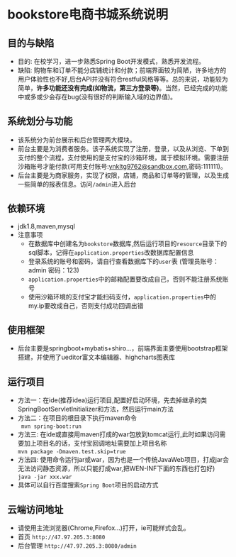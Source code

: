 # bookstore电商书城系统说明
## 目的与缺陷
  - 目的: 在校学习，进一步熟悉Spring Boot开发模式，熟悉开发流程。
  - 缺陷: 购物车和订单不能分店铺统计和付款；前端界面较为简陋，许多地方的用户体验性也不好,后台API并没有符合restful风格等等。总的来说，功能较为简单，**许多功能还没有完成(如物流，第三方登录等)**。当然，已经完成的功能中或多或少会存在bug(没有很好的判断输入域的边界值)。
## 系统划分与功能
  - 该系统分为前台展示和后台管理两大模块。  
  - 前台主要是为消费者服务。该子系统实现了注册，登录，以及从浏览、下单到支付的整个流程，支付使用的是支付宝的沙箱环境，属于模拟环境。需要注册沙箱账号才能付款(可用支付账号:ynkltg9762@sandbox.com,密码:111111)。  
  - 后台主要是为商家服务，实现了权限，店铺，商品和订单等的管理，以及生成一些简单的报表信息。访问`/admin`进入后台    
## 依赖环境
  - jdk1.8,maven,mysql
  - 注意事项
    - 在数据库中创建名为`bookstore`数据库,然后运行项目的`resource`目录下的sql脚本，记得在`application.properties`改数据库配置信息
    - 登录系统的账号和密码，请自行查看数据库下的`user`表 (管理员账号：admin 密码：123)
    - `application.properties`中的邮箱配置要改成自己，否则不能注册系统账号
    -  使用沙箱环境的支付宝才能扫码支付，`application.properties`中的my.ip要改成自己，否则支付成功回调出错
## 使用框架
  - 后台主要是springboot+mybatis+shiro...，前端界面主要使用bootstrap框架搭建，并使用了ueditor富文本编辑器、highcharts图表库  
## 运行项目
  - 方法一：在ide(推荐idea)运行项目,配置好启动环境，先去掉继承的类SpringBootServletInitializer和方法，然后运行main方法
  - 方法二：在项目的根目录下执行maven命令  
    ``` mvn spring-boot:run```
  - 方法三: 在ide或直接用maven打成的war包放到tomcat运行,此时如果访问需要加上项目名的话，支付宝回调地址需要加上项目名称  
    ```mvn package -Dmaven.test.skip=true```
  - 方法四: 使用命令运行jar或war，因为也是一个传统JavaWeb项目，打成jar会无法访问静态资源，所以只能打成war,把WEN-INF下面的东西也打包好)  
    ```java -jar xxx.war```
  - 具体可以自行百度搜索`Spring Boot`项目的启动方式
## 云端访问地址
  - 请使用主流浏览器(Chrome,Firefox...)打开，ie可能样式会乱。
  - 首页 ```http://47.97.205.3:8080```
  - 后台管理 ```http://47.97.205.3:8080/admin```
